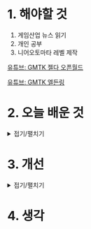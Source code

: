 
# 1. 해야할 것

1. 게임산업 뉴스 읽기 
2. 개인 공부  
3. 니어오토마타 레벨 제작

[유튜브: GMTK 젤다 오픈월드](https://www.youtube.com/watch?v=CZzcVs8tNfE)

[유튜브: GMTK 엘든링](https://www.youtube.com/watch?v=LvnlvB9n6ic)

# 2. 오늘 배운 것

<details>
<summary>접기/펼치기</summary>

## 니어오토마타 레벨 제작
<img width="1920" height="1080" alt="image" src="https://github.com/user-attachments/assets/da1a4779-bc3b-4983-825b-b43064c73790" />

<img width="1902" height="1022" alt="image" src="https://github.com/user-attachments/assets/8612c03f-3aba-4fe8-9839-76c959d26b39" />

<img width="1920" height="1080" alt="image" src="https://github.com/user-attachments/assets/3a1248d0-7e00-4ff8-8f4c-f2b55f1bbe25" />

<img width="1900" height="1017" alt="image" src="https://github.com/user-attachments/assets/88baeda9-2add-4201-a91f-f1c6b41da8ee" />


</details>




# 3. 개선


<details>
<summary>접기/펼치기</summary>


</details>



# 4. 생각


